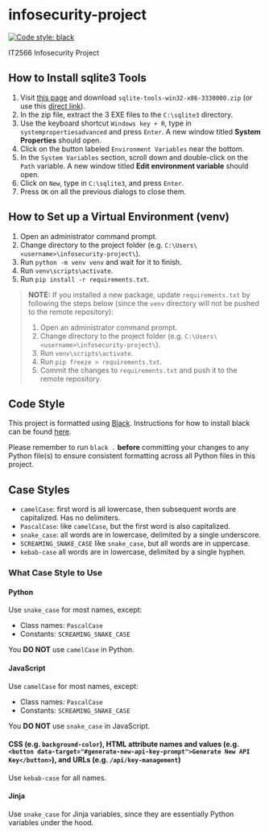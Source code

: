 # infosecurity-project

[![Code style: black](https://img.shields.io/badge/code%20style-black-000000.svg)](https://github.com/psf/black)

IT2566 Infosecurity Project

## How to Install sqlite3 Tools

1. Visit [this page](https://www.sqlite.org/download.html) and download `sqlite-tools-win32-x86-3330000.zip` (or use this [direct link](https://www.sqlite.org/2020/sqlite-tools-win32-x86-3330000.zip)).
2. In the zip file, extract the 3 EXE files to the `C:\sqlite3` directory.
3. Use the keyboard shortcut `Windows key + R`, type in `systempropertiesadvanced` and press `Enter`. A new window titled **System Properties** should open.
4. Click on the button labeled `Environment Variables` near the bottom.
5. In the `System Variables` section, scroll down and double-click on the `Path` variable. A new window titled **Edit environment variable** should open.
6. Click on `New`, type in `C:\sqlite3`, and press `Enter`.
7. Press `OK` on all the previous dialogs to close them.

## How to Set up a Virtual Environment (venv)

1. Open an administrator command prompt.
2. Change directory to the project folder (e.g. `C:\Users\<username>\infosecurity-project\`).
3. Run `python -m venv venv` and wait for it to finish.
4. Run `venv\scripts\activate`.
5. Run `pip install -r requirements.txt`.

> **NOTE:** If you installed a new package, update `requirements.txt` by following the steps below (since the `venv` directory will not be pushed to the remote repository):
>
> 1. Open an administrator command prompt.
> 2. Change directory to the project folder (e.g. `C:\Users\<username>\infosecurity-project\`).
> 3. Run `venv\scripts\activate`.
> 4. Run `pip freeze > requirements.txt`.
> 5. Commit the changes to `requirements.txt` and push it to the remote repository.

## Code Style

This project is formatted using [Black](https://github.com/psf/black). Instructions for how to install black can be found [here](https://github.com/psf/black#installation-and-usage).

Please remember to run `black .` **before** committing your changes to any Python file(s) to ensure consistent formatting across all Python files in this project.

## Case Styles

- `camelCase`: first word is all lowercase, then subsequent words are capitalized. Has no delimiters.
- `PascalCase`: like `camelCase`, but the first word is also capitalized.
- `snake_case`: all words are in lowercase, delimited by a single underscore.
- `SCREAMING_SNAKE_CASE` like `snake_case`, but all words are in uppercase.
- `kebab-case` all words are in lowercase, delimited by a single hyphen.

### What Case Style to Use

#### Python

Use `snake_case` for most names, except:

- Class names: `PascalCase`
- Constants: `SCREAMING_SNAKE_CASE`

You **DO NOT** use `camelCase` in Python.

#### JavaScript

Use `camelCase` for most names, except:

- Class names: `PascalCase`
- Constants: `SCREAMING_SNAKE_CASE`

You **DO NOT** use `snake_case` in JavaScript.

#### CSS (e.g. `background-color`), HTML attribute names and values (e.g. `<button data-target="#generate-new-api-key-prompt">Generate New API Key</button>`), and URLs (e.g. `/api/key-management`)

Use `kebab-case` for all names.

#### Jinja

Use `snake_case` for Jinja variables, since they are essentially Python variables under the hood.
